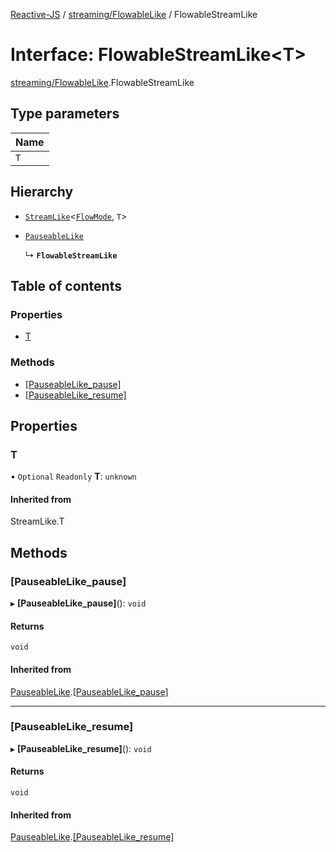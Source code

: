 [Reactive-JS](../README.md) / [streaming/FlowableLike](../modules/streaming_FlowableLike.md) / FlowableStreamLike

# Interface: FlowableStreamLike<T\>

[streaming/FlowableLike](../modules/streaming_FlowableLike.md).FlowableStreamLike

## Type parameters

| Name |
| :------ |
| `T` |

## Hierarchy

- [`StreamLike`](streaming_StreamLike.StreamLike.md)<[`FlowMode`](../modules/streaming_FlowableLike.md#flowmode), `T`\>

- [`PauseableLike`](util_PauseableLike.PauseableLike.md)

  ↳ **`FlowableStreamLike`**

## Table of contents

### Properties

- [T](streaming_FlowableLike.FlowableStreamLike.md#t)

### Methods

- [[PauseableLike\_pause]](streaming_FlowableLike.FlowableStreamLike.md#[pauseablelike_pause])
- [[PauseableLike\_resume]](streaming_FlowableLike.FlowableStreamLike.md#[pauseablelike_resume])

## Properties

### T

• `Optional` `Readonly` **T**: `unknown`

#### Inherited from

StreamLike.T

## Methods

### [PauseableLike\_pause]

▸ **[PauseableLike_pause]**(): `void`

#### Returns

`void`

#### Inherited from

[PauseableLike](util_PauseableLike.PauseableLike.md).[[PauseableLike_pause]](util_PauseableLike.PauseableLike.md#[pauseablelike_pause])

___

### [PauseableLike\_resume]

▸ **[PauseableLike_resume]**(): `void`

#### Returns

`void`

#### Inherited from

[PauseableLike](util_PauseableLike.PauseableLike.md).[[PauseableLike_resume]](util_PauseableLike.PauseableLike.md#[pauseablelike_resume])
